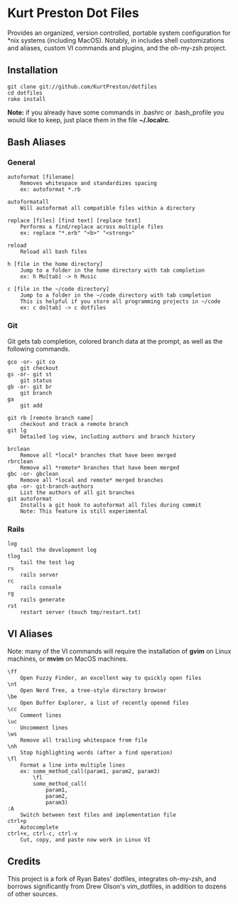 # Kurt Preston Dot Files

Provides an organized, version controlled, portable system configuration for *nix systems (including MacOS).  Notably, in includes shell customizations and aliases, custom VI commands and plugins, and the oh-my-zsh project.

## Installation

	git clone git://github.com/KurtPreston/dotfiles
	cd dotfiles
	rake install

**Note:** if you already have some commands in .bashrc or .bash_profile you would like to keep, just place them in the file **~/.localrc**.

## Bash Aliases

### General

	autoformat [filename]
		Removes whitespace and standardizes spacing
		ex: autoformat *.rb

	autoformatall
		Will autoformat all compatible files within a directory

	replace [files] [find text] [replace text]
		Performs a find/replace across multiple files
		ex: replace "*.erb" "<b>" "<strong>"

	reload
		Reload all bash files

	h [file in the home directory]
		Jump to a folder in the home directory with tab completion
		ex: h Mu[tab] -> h Music

	c [file in the ~/code directory]
		Jump to a folder in the ~/code directory with tab completion
		This is helpful if you store all programming projects in ~/code
		ex: c do[tab] -> c dotfiles

### Git

Git gets tab completion, colored branch data at the prompt, as well as the following commands.

	gco -or- git co
		git checkout
	gs -or- git st
		git status
	gb -or- git br
		git branch
	ga
		git add

	git rb [remote branch name]
		checkout and track a remote branch
	git lg
		Detailed log view, including authors and branch history

	brclean
		Remove all *local* branches that have been merged
	rbrclean
		Remove all *remote* branches that have been merged
	gbc -or- gbclean
		Remove all *local and remote* merged branches
	gba -or- git-branch-authors
		List the authors of all git branches
	git autoformat
		Installs a git hook to autoformat all files during commit
		Note: This feature is still experimental

### Rails

	log
		tail the development log
	tlog
		tail the test log
	rs
		rails server
	rc
		rails console
	rg
		rails generate
	rst
		restart server (touch tmp/restart.txt)

## VI Aliases

Note: many of the VI commands will require the installation of **gvim** on Linux machines, or **mvim** on MacOS machines.

	\ff
		Open Fuzzy Finder, an excellent way to quickly open files
	\nt
		Open Nerd Tree, a tree-style directory browser
	\be
		Open Buffer Explorer, a list of recently opened files
	\cc
		Comment lines
	\uc
		Uncomment lines
	\ws
		Remove all trailing whitespace from file
	\nh
		Stop highlighting words (after a find operation)
	\fl
		Format a line into multiple lines
		ex: some_method_call(param1, param2, param3)
		    \fl
		    some_method_call(
		    	param1,
		    	param2,
		    	param3)
	:A
		Switch between test files and implementation file
	ctrl+p
		Autocomplete
	ctrl+x, ctrl-c, ctrl-v
		Cut, copy, and paste now work in Linux VI

## Credits

This project is a fork of Ryan Bates' dotfiles, integrates oh-my-zsh, and borrows significantly from Drew Olson's vim_dotfiles, in addition to dozens of other sources.
